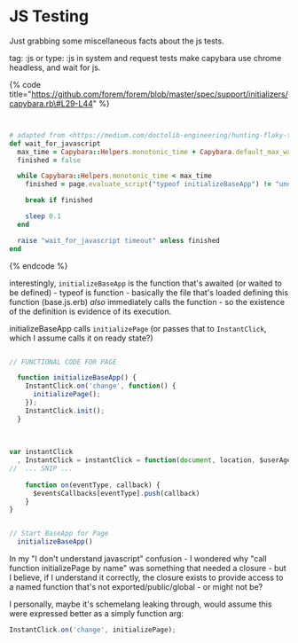 # JS Testing

Just grabbing some miscellaneous facts about the js tests.



tag: :js or type: :js in system and request tests make capybara use chrome headless, and wait for js.

{% code title="https://github.com/forem/forem/blob/master/spec/support/initializers/capybara.rb\#L29-L44" %}
```ruby


# adapted from <https://medium.com/doctolib-engineering/hunting-flaky-tests-2-waiting-for-ajax-bd76d79d9ee9>
def wait_for_javascript
  max_time = Capybara::Helpers.monotonic_time + Capybara.default_max_wait_time
  finished = false

  while Capybara::Helpers.monotonic_time < max_time
    finished = page.evaluate_script("typeof initializeBaseApp") != "undefined"

    break if finished

    sleep 0.1
  end

  raise "wait_for_javascript timeout" unless finished
end

```
{% endcode %}

interestingly, `initializeBaseApp` is the function that's awaited \(or waited to be defined\) - typeof is function - basically the file that's loaded defining this function \(base.js.erb\) _also_ immediately calls the function - so the existence of the definition is evidence of its execution.



initializeBaseApp calls `initializePage` \(or passes that to `InstantClick`, which I assume calls it on ready state?\)

```javascript

// FUNCTIONAL CODE FOR PAGE

  function initializeBaseApp() {
    InstantClick.on('change', function() {
      initializePage();
    });
    InstantClick.init();
  }
  
  
  
var instantClick
  , InstantClick = instantClick = function(document, location, $userAgent) {
//  ... SNIP ...
  
    function on(eventType, callback) {
      $eventsCallbacks[eventType].push(callback)
    }
}


// Start BaseApp for Page
  initializeBaseApp()
```

In my "I don't understand javascript" confusion - I wondered why "call function initializePage by name" was something that needed a closure - but I believe, if I understand it correctly, the closure exists to provide access to a named function that's not exported/public/global - or might not be?

I personally, maybe it's schemelang leaking through, would assume this were expressed better as a simply function arg:

```javascript
InstantClick.on('change', initializePage);
```



